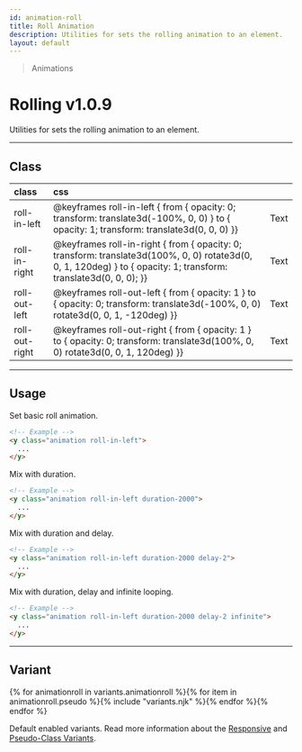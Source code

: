 ```yaml
---
id: animation-roll
title: Roll Animation
description: Utilities for sets the rolling animation to an element.
layout: default
---
```


> Animations

# Rolling <span class="ml-1 px-2 py-1 text-sm text-gray-600 (dark)text-charcoal-100 bg-gray-300 (dark)bg-gray-600">v1.0.9</span>

Utilities for sets the rolling animation to an element.

---

## Class

| <span class="px-3 py-1 text-white (dark)text-charcoal-100 bg-charcoal-100 (dark)bg-gray-600 rounded-full">class</span> | <span class="px-3 py-1 text-white (dark)text-charcoal-100 bg-charcoal-100 (dark)bg-gray-600 rounded-full">css</span> | |
|:--|:--|:-:|
| roll-in-left | @keyframes roll-in-left { from { opacity: 0; transform: translate3d(-100%, 0, 0) } to { opacity: 1; transform: translate3d(0, 0, 0) }} | <y class="text-lg animation roll-in-left duration-800 delay-2 loop-infinite">Text</y> |
| roll-in-right | @keyframes roll-in-right { from { opacity: 0; transform: translate3d(100%, 0, 0) rotate3d(0, 0, 1, 120deg) } to { opacity: 1; transform: translate3d(0, 0, 0); }} | <y class="text-lg animation roll-in-right duration-800 delay-2 loop-infinite">Text</y> |
| roll-out-left | @keyframes roll-out-left { from { opacity: 1 } to { opacity: 0; transform: translate3d(-100%, 0, 0) rotate3d(0, 0, 1, -120deg) }} | <y class="text-lg animation roll-out-left duration-800 delay-2 loop-infinite">Text</y> |
| roll-out-right | @keyframes roll-out-right { from { opacity: 1 } to { opacity: 0; transform: translate3d(100%, 0, 0) rotate3d(0, 0, 1, 120deg) }} | <y class="text-lg animation roll-out-right duration-800 delay-2 loop-infinite">Text</y> |

---

## Usage

Set basic roll animation.

```html
<!-- Example -->
<y class="animation roll-in-left">
  ...
</y>
```

Mix with duration.

```html
<!-- Example -->
<y class="animation roll-in-left duration-2000">
  ...
</y>
```

Mix with duration and delay.

```html
<!-- Example -->
<y class="animation roll-in-left duration-2000 delay-2">
  ...
</y>
```

Mix with duration, delay and infinite looping.

```html
<!-- Example -->
<y class="animation roll-in-left duration-2000 delay-2 infinite">
  ...
</y>
```

---

## Variant

<y class="flex flex-gap-2 flex-wrap justify-start items-center">{% for animationroll in variants.animationroll %}{% for item in animationroll.pseudo %}{% include "variants.njk" %}{% endfor %}{% endfor %}</y>

Default enabled variants. Read more information about the [Responsive](/responsive) and [Pseudo-Class Variants](/pseudo-class-variants/).

